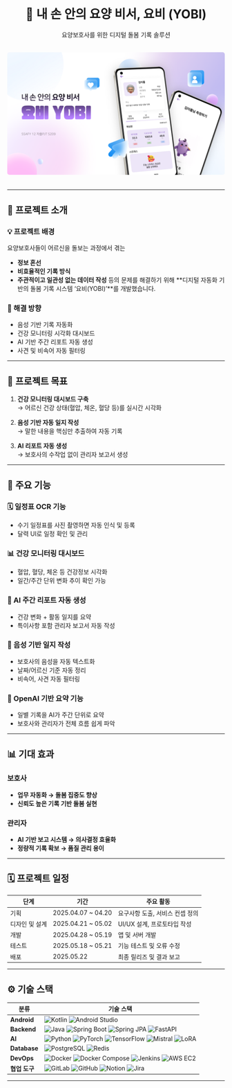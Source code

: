 <div align="center">
  <h1>🤖 내 손 안의 요양 비서, 요비 (YOBI)</h1>
  <p>요양보호사를 위한 디지털 돌봄 기록 솔루션</p>
</div>

<br/>

<div align="center">
  <!-- 프로젝트 대표 이미지 -->
  <img src="./yobi_intro.png" alt="YOBI Main" style="border-radius: 5px;"/>
</div>

<br/>

---

## 🧠 프로젝트 소개

### 💡 프로젝트 배경

요양보호사들이 어르신을 돌보는 과정에서 겪는  
- **정보 혼선**
- **비효율적인 기록 방식**
- **주관적이고 일관성 없는 데이터 작성** 등의 문제를 해결하기 위해 **디지털 자동화 기반의 돌봄 기록 시스템 ‘요비(YOBI)’**를 개발했습니다.

### 🎯 해결 방향

- 음성 기반 기록 자동화  
- 건강 모니터링 시각화 대시보드  
- AI 기반 주간 리포트 자동 생성  
- 사견 및 비속어 자동 필터링

---

## 🚀 프로젝트 목표

1. **건강 모니터링 대시보드 구축**  
   → 어르신 건강 상태(혈압, 체온, 혈당 등)를 실시간 시각화

2. **음성 기반 자동 일지 작성**  
   → 말한 내용을 핵심만 추출하여 자동 기록

3. **AI 리포트 자동 생성**  
   → 보호사의 수작업 없이 관리자 보고서 생성

---

## 🧩 주요 기능

### 🗓️ 일정표 OCR 기능
- 수기 일정표를 사진 촬영하면 자동 인식 및 등록
- 달력 UI로 일정 확인 및 관리

### 📊 건강 모니터링 대시보드
- 혈압, 혈당, 체온 등 건강정보 시각화
- 일간/주간 단위 변화 추이 확인 가능

### 🧠 AI 주간 리포트 자동 생성
- 건강 변화 + 활동 일지를 요약
- 특이사항 포함 관리자 보고서 자동 작성

### 🎤 음성 기반 일지 작성
- 보호사의 음성을 자동 텍스트화
- 날짜/어르신 기준 자동 정리
- 비속어, 사견 자동 필터링

### 🧾 OpenAI 기반 요약 기능
- 일별 기록을 AI가 주간 단위로 요약
- 보호사와 관리자가 전체 흐름 쉽게 파악

---

## 📊 기대 효과

### 보호사
- **업무 자동화 → 돌봄 집중도 향상**
- **신뢰도 높은 기록 기반 돌봄 실현**

### 관리자
- **AI 기반 보고 시스템 → 의사결정 효율화**
- **정량적 기록 확보 → 품질 관리 용이**

---

## 🗓️ 프로젝트 일정

| 단계           | 기간                  | 주요 활동                     |
|----------------|-----------------------|-------------------------------|
| 기획           | 2025.04.07 ~ 04.20     | 요구사항 도출, 서비스 컨셉 정의 |
| 디자인 및 설계 | 2025.04.21 ~ 05.02     | UI/UX 설계, 프로토타입 작성     |
| 개발           | 2025.04.28 ~ 05.19     | 앱 및 서버 개발                 |
| 테스트         | 2025.05.18 ~ 05.21     | 기능 테스트 및 오류 수정         |
| 배포           | 2025.05.22            | 최종 릴리즈 및 결과 보고         |

---

## ⚙️ 기술 스택

| 분류       | 기술 스택 |
|------------|------------|
| **Android** | ![Kotlin](https://img.shields.io/badge/Kotlin-7F52FF?style=flat&logo=kotlin&logoColor=white) ![Android Studio](https://img.shields.io/badge/Android%20Studio-3DDC84?style=flat&logo=android-studio&logoColor=white) |
| **Backend** | ![Java](https://img.shields.io/badge/Java-007396?style=flat&logo=java&logoColor=white) ![Spring Boot](https://img.shields.io/badge/Spring_Boot-6DB33F?style=flat&logo=spring-boot&logoColor=white) ![Spring JPA](https://img.shields.io/badge/Spring_JPA-59666C?style=flat&logo=spring&logoColor=white) ![FastAPI](https://img.shields.io/badge/FastAPI-009688?style=flat&logo=fastapi&logoColor=white) |
| **AI** | ![Python](https://img.shields.io/badge/Python-3776AB?style=flat&logo=python&logoColor=white) ![PyTorch](https://img.shields.io/badge/PyTorch-EE4C2C?style=flat&logo=pytorch&logoColor=white) ![TensorFlow](https://img.shields.io/badge/TensorFlow-FF6F00?style=flat&logo=tensorflow&logoColor=white) ![Mistral](https://img.shields.io/badge/Mistral_AI-000000?style=flat&logo=apacheairflow&logoColor=white) ![LoRA](https://img.shields.io/badge/LoRA-7952B3?style=flat&logo=ai&logoColor=white) |
| **Database** | ![PostgreSQL](https://img.shields.io/badge/PostgreSQL-4169E1?style=flat&logo=postgresql&logoColor=white) ![Redis](https://img.shields.io/badge/Redis-DC382D?style=flat&logo=redis&logoColor=white) |
| **DevOps** | ![Docker](https://img.shields.io/badge/Docker-2496ED?style=flat&logo=docker&logoColor=white) ![Docker Compose](https://img.shields.io/badge/Docker_Compose-0899CD?style=flat&logo=docker&logoColor=white) ![Jenkins](https://img.shields.io/badge/Jenkins-D24939?style=flat&logo=jenkins&logoColor=white) ![AWS EC2](https://img.shields.io/badge/AWS_EC2-FF9900?style=flat&logo=amazon-aws&logoColor=white) |
| **협업 도구** | ![GitLab](https://img.shields.io/badge/GitLab-FC6D26?style=flat&logo=gitlab&logoColor=white) ![GitHub](https://img.shields.io/badge/GitHub-181717?style=flat&logo=github&logoColor=white) ![Notion](https://img.shields.io/badge/Notion-000000?style=flat&logo=notion&logoColor=white) ![Jira](https://img.shields.io/badge/Jira-0052CC?style=flat&logo=jira&logoColor=white) |

---

